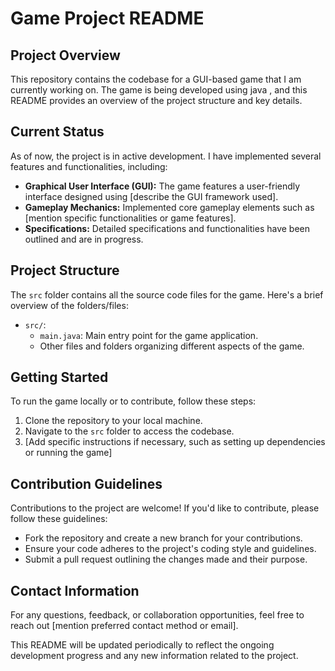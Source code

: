 # Game Project README

## Project Overview
This repository contains the codebase for a GUI-based game that I am currently working on. The game is being developed using java , and this README provides an overview of the project structure and key details.

## Current Status
As of now, the project is in active development. I have implemented several features and functionalities, including:

- **Graphical User Interface (GUI):** The game features a user-friendly interface designed using [describe the GUI framework used].
- **Gameplay Mechanics:** Implemented core gameplay elements such as [mention specific functionalities or game features].
- **Specifications:** Detailed specifications and functionalities have been outlined and are in progress.

## Project Structure
The `src` folder contains all the source code files for the game. Here's a brief overview of the folders/files:

- `src/`:
  - `main.java`: Main entry point for the game application.
  - Other files and folders organizing different aspects of the game.

## Getting Started
To run the game locally or to contribute, follow these steps:
1. Clone the repository to your local machine.
2. Navigate to the `src` folder to access the codebase.
3. [Add specific instructions if necessary, such as setting up dependencies or running the game]

## Contribution Guidelines
Contributions to the project are welcome! If you'd like to contribute, please follow these guidelines:
- Fork the repository and create a new branch for your contributions.
- Ensure your code adheres to the project's coding style and guidelines.
- Submit a pull request outlining the changes made and their purpose.

## Contact Information
For any questions, feedback, or collaboration opportunities, feel free to reach out [mention preferred contact method or email].

This README will be updated periodically to reflect the ongoing development progress and any new information related to the project.
